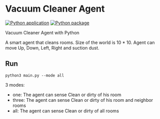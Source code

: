 # Vacuum Cleaner Agent

[![Python application](https://github.com/SajjadAemmi/Vacuum-Cleaner-Agent/actions/workflows/python-app.yml/badge.svg)](https://github.com/SajjadAemmi/Vacuum-Cleaner-Agent/actions/workflows/python-app.yml)
[![Python package](https://github.com/SajjadAemmi/Vacuum-Cleaner-Agent/actions/workflows/python-package.yml/badge.svg)](https://github.com/SajjadAemmi/Vacuum-Cleaner-Agent/actions/workflows/python-package.yml)

Vacuum Cleaner Agent with Python

A smart agent that cleans rooms. Size of the world is 10 * 10. Agent can move Up, Down, Left, Right and suction dust.

## Run
```
python3 main.py --mode all
```
3 modes:
- one: The agent can sense Clean or dirty of his room
- three: The agent can sense Clean or dirty of his room and neighbor rooms
- all: The agent can sense Clean or dirty of all rooms
